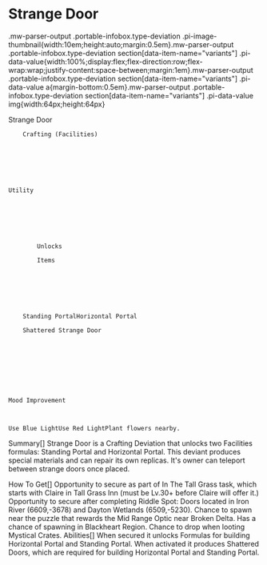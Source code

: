 # Strange Door

.mw-parser-output .portable-infobox.type-deviation .pi-image-thumbnail{width:10em;height:auto;margin:0.5em}.mw-parser-output .portable-infobox.type-deviation section[data-item-name="variants"] .pi-data-value{width:100%;display:flex;flex-direction:row;flex-wrap:wrap;justify-content:space-between;margin:1em}.mw-parser-output .portable-infobox.type-deviation section[data-item-name="variants"] .pi-data-value a{margin-bottom:0.5em}.mw-parser-output .portable-infobox.type-deviation section[data-item-name="variants"] .pi-data-value img{width:64px;height:64px}

Strange Door


	
		
		
	
	


	
	
	
	
	
	
	
		Crafting (Facilities)
	
	
	




	Utility

	
	
	
	
		
		
			Unlocks
		
			Items
		
		
	
	
	
	
	
		Standing PortalHorizontal Portal
	
		Shattered Strange Door
	
	
	






	Mood Improvement


	
	Use Blue LightUse Red LightPlant flowers nearby.






 	 	 	 		 			 		 		 		 	 
Summary[]
Strange Door is a Crafting Deviation that unlocks two Facilities formulas: Standing Portal and Horizontal Portal. This deviant produces special materials and can repair its own replicas. It's owner can teleport between strange doors once placed.

How To Get[]
Opportunity to secure as part of In The Tall Grass task, which starts with Claire in Tall Grass Inn (must be Lv.30+ before Claire will offer it.)
Opportunity to secure after completing Riddle Spot: Doors located in Iron River (6609,-3678) and Dayton Wetlands (6509,-5230).
Chance to spawn near the puzzle that rewards the Mid Range Optic near Broken Delta.
Has a chance of spawning in Blackheart Region.
Chance to drop when looting Mystical Crates.
Abilities[]
When secured it unlocks Formulas for building Horizontal Portal and Standing Portal.
When activated it produces Shattered Doors, which are required for building Horizontal Portal and Standing Portal.
